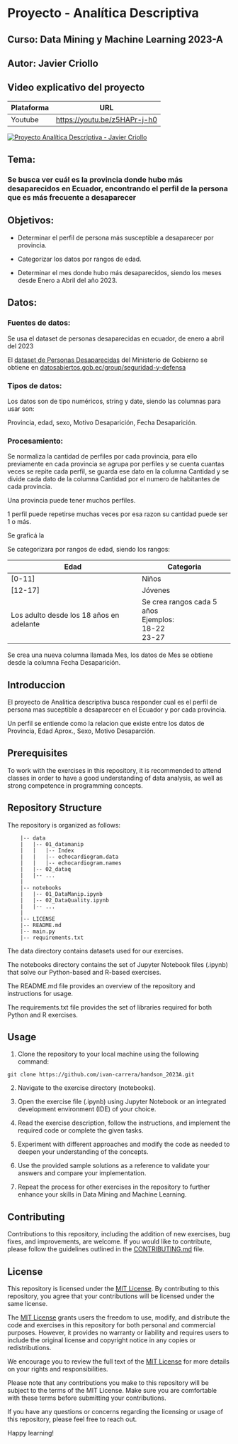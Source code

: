 # Proyecto - Analítica Descriptiva

## Curso: Data Mining y Machine Learning 2023-A

## Autor: Javier Criollo

## Video explicativo del proyecto



| Plataforma | URL |
| ------ | ------ |
| Youtube | https://youtu.be/z5HAPr-j-h0 |

[![Proyecto Analítica Descriptiva - Javier Criollo](https://res.cloudinary.com/marcomontalbano/image/upload/v1688004014/video_to_markdown/images/youtube--z5HAPr-j-h0-c05b58ac6eb4c4700831b2b3070cd403.jpg)](https://youtu.be/z5HAPr-j-h0 "Proyecto Analítica Descriptiva - Javier Criollo")
## Tema: 

### Se busca ver cuál es la provincia donde hubo más desaparecidos en Ecuador, encontrando el perfil de la persona que es más frecuente a desaparecer

## Objetivos:

- Determinar el perfil de persona más susceptible a desaparecer por provincia.

- Categorizar los datos por rangos de edad.

- Determinar el mes donde hubo más desaparecidos, siendo los meses desde Enero a Abril del año 2023.

## Datos:

### Fuentes de datos:

Se usa el dataset de personas desaparecidas en ecuador, de enero a abril del 2023

El [dataset de Personas Desaparecidas](https://www.datosabiertos.gob.ec/dataset/personas-desaparecidas) del Ministerio de Gobierno se obtiene en [datosabiertos.gob.ec/group/seguridad-y-defensa](https://www.datosabiertos.gob.ec/group/seguridad-y-defensa) 

### Tipos de datos:

Los datos son de tipo numéricos, string y date, siendo las columnas para usar son:

Provincia, edad, sexo, Motivo Desaparición, Fecha Desaparición.

### Procesamiento:

Se normaliza la cantidad de perfiles por cada provincia, para ello previamente en cada provincia se agrupa por perfiles y se cuenta cuantas veces se repite cada perfil, se guarda ese dato en la columna Cantidad y se divide cada dato de la columna Cantidad por el numero de habitantes de cada provincia. 

Una provincia puede tener muchos perfiles.

1 perfil puede repetirse muchas veces por esa razon su cantidad puede ser 1 o más.

Se graficá la 

Se categorizara por rangos de edad, siendo los rangos:

| Edad  | Categoria |
| ------ | ------ |
| [0-11] | Niños |
| [12-17] | Jóvenes |
| Los adulto desde los 18 años en adelante |  Se crea rangos cada 5 años<br>Ejemplos:<br>18-22<br>23-27 |

Se crea una nueva columna llamada Mes, los datos de Mes se obtiene desde la columna Fecha Desaparición.

## Introduccion 

El proyecto de Analitica descriptiva busca responder cual es el perfil de persona mas suceptible a desaparecer en el Ecuador y por cada provincia.

Un perfil se entiende como la relacion que existe entre los datos de Provincia, Edad Aprox., Sexo, Motivo Desaparción.

## Prerequisites

To work with the exercises in this repository, it is recommended to attend classes in order to have a good understanding of data analysis, as well as strong competence in programming concepts.

## Repository Structure

The repository is organized as follows:

```
    |-- data
    |   |-- 01_datamanip
    |   |   |-- Index
    |   |   |-- echocardiogram.data
    |   |   |-- echocardiogram.names 
    |   |-- 02_dataq
    |   |-- ...
    |
    |-- notebooks
    |   |-- 01_DataManip.ipynb
    |   |-- 02_DataQuality.ipynb
    |   |-- ...
    |
    |-- LICENSE
    |-- README.md
    |-- main.py
    |-- requirements.txt
```

The data directory contains datasets used for our exercises.

The notebooks directory contains the set of Jupyter Notebook files (.ipynb) that solve our Python-based and R-based exercises.

The README.md file provides an overview of the repository and instructions for usage.

The requirements.txt file provides the set of libraries required for both Python and R exercises.

## Usage

1. Clone the repository to your local machine using the following command:

```
git clone https://github.com/ivan-carrera/handson_2023A.git
```

2. Navigate to the exercise directory (notebooks).

3. Open the exercise file (.ipynb) using Jupyter Notebook or an integrated development environment (IDE) of your choice.

4. Read the exercise description, follow the instructions, and implement the required code or complete the given tasks.

5. Experiment with different approaches and modify the code as needed to deepen your understanding of the concepts.

6. Use the provided sample solutions as a reference to validate your answers and compare your implementation.

7. Repeat the process for other exercises in the repository to further enhance your skills in Data Mining and Machine Learning.

## Contributing

Contributions to this repository, including the addition of new exercises, bug fixes, and improvements, are welcome. If you would like to contribute, please follow the guidelines outlined in the [CONTRIBUTING.md](CONTRIBUTING.md) file.

## License

This repository is licensed under the [MIT License](LICENSE). By contributing to this repository, you agree that your contributions will be licensed under the same license.

The [MIT License](LICENSE) grants users the freedom to use, modify, and distribute the code and exercises in this repository for both personal and commercial purposes. However, it provides no warranty or liability and requires users to include the original license and copyright notice in any copies or redistributions.

We encourage you to review the full text of the [MIT License](LICENSE) for more details on your rights and responsibilities.

Please note that any contributions you make to this repository will be subject to the terms of the MIT License. Make sure you are comfortable with these terms before submitting your contributions.

If you have any questions or concerns regarding the licensing or usage of this repository, please feel free to reach out.

Happy learning!